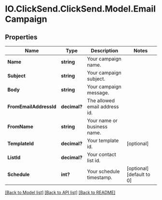 # IO.ClickSend.ClickSend.Model.EmailCampaign
## Properties

Name | Type | Description | Notes
------------ | ------------- | ------------- | -------------
**Name** | **string** | Your campaign name. | 
**Subject** | **string** | Your campaign subject. | 
**Body** | **string** | Your campaign message. | 
**FromEmailAddressId** | **decimal?** | The allowed email address id. | 
**FromName** | **string** | Your name or business name. | 
**TemplateId** | **decimal?** | Your template id. | [optional] 
**ListId** | **decimal?** | Your contact list id. | 
**Schedule** | **int?** | Your schedule timestamp. | [optional] [default to 0]

[[Back to Model list]](../README.md#documentation-for-models) [[Back to API list]](../README.md#documentation-for-api-endpoints) [[Back to README]](../README.md)

